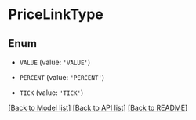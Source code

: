 # PriceLinkType


## Enum

* `VALUE` (value: `'VALUE'`)

* `PERCENT` (value: `'PERCENT'`)

* `TICK` (value: `'TICK'`)

[[Back to Model list]](../README.md#documentation-for-models) [[Back to API list]](../README.md#documentation-for-api-endpoints) [[Back to README]](../README.md)


